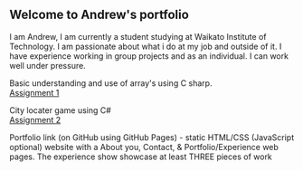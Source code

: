 ## Welcome to Andrew's portfolio

I am Andrew, I am currently a student studying at Waikato Institute of Technology. I am passionate about what i do at my job and outside of it. 
I have experience working in group projects and as an individual. I can work well under pressure.

Basic understanding and use of array's using C sharp. \
[Assignment 1](https://github.com/Andrew2486/Portfolio/blob/6802286c86618238a3b82ea84ae6638c7c712714/Assigment%201%20(Working%20with%20arrays).txt) 


City locater game using C# \
[Assignment 2](https://github.com/Andrew2486/Portfolio/blob/Projects/Assignment%202%20(City%20guess%20game).txt)




Portfolio link (on GitHub using GitHub Pages)  - static HTML/CSS (JavaScript optional) website with a About you, Contact, & Portfolio/Experience web pages. The experience show showcase at least THREE pieces of work
